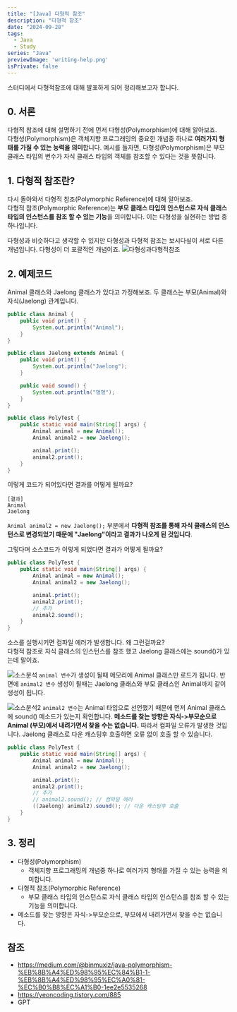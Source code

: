 ```yaml
---
title: "[Java] 다형적 참조"
description: "다형적 참조"
date: "2024-09-28"
tags:
  - Java
  - Study
series: "Java"
previewImage: 'writing-help.png'
isPrivate: false
---
```


스터디에서 다형적참조에 대해 발표하게 되어 정리해보고자 합니다.

## 0. 서론

다형적 참조에 대해 설명하기 전에 먼저 다형성(Polymorphism)에 대해 알아보죠.   
다형성(Polymorphism)은 객체지향 프로그래밍의 중요한 개념중 하나로 **여러가지 형태를 가질 수 있는 능력을 의미**합니다. 예시를 들자면, 다형성(Polymorphism)은 부모 클래스 타입의 변수가 자식 클래스 타입의 객체를 참조할 수 있다는 것을 뜻합니다.

## 1. 다형적 참조란?

다시 돌아와서 다형적 참조(Polymorphic Reference)에 대해 알아보죠.   
다형적 참조(Polymorphic Reference)는 **부모 클래스 타입의 인스턴스로 자식 클래스 타입의 인스턴스를 참조 할 수 있는 기능**을 의미합니다. 이는 다형성을 실현하는 방법 중 하나입니다.

다형성과 비슷하다고 생각할 수 있지만 다형성과 다형적 참조는 보시다싶이 서로 다른 개념입니다. 
다형성이 더 포괄적인 개념이죠.
![다형성과다형적참조](/1.png)

## 2. 예제코드

Animal 클래스와 Jaelong 클래스가 있다고 가정해보죠. 
두 클래스는 부모(Animal)와 자식(Jaelong) 관계입니다.

```java
public class Animal {
    public void print() {
        System.out.println("Animal");
    }
}
```
```java
public class Jaelong extends Animal {
    public void print() {
        System.out.println("Jaelong");
    }

    public void sound() {
        System.out.println("멍멍");
    }
}
```

```java
public class PolyTest {
    public static void main(String[] args) {
        Animal animal = new Animal();
        Animal animal2 = new Jaelong();

        animal.print();
        animal2.print();
    }
}
```

이렇게 코드가 되어있다면 결과를 어떻게 될까요?

```
[결과]
Animal
Jaelong
```

`Animal animal2 = new Jaelong();` 부분에서 **다형적 참조를 통해 자식 클래스의 인스턴스로 변경되었기 때문에 "Jaelong"이라고 결과가 나오게 된 것입니다**.

그렇다며 소스코드가 이렇게 되었다면 결과가 어떻게 될까요?

```java
public class PolyTest {
    public static void main(String[] args) {
        Animal animal = new Animal();
        Animal animal2 = new Jaelong();

        animal.print();
        animal2.print();
        // 추가
        animal2.sound();
    }
}
```

소스를 실행시키면 컴파일 에러가 발생합니다. 왜 그런걸까요?   
다형적 참조로 자식 클래스의 인스턴스를 참조 했고 Jaelong 클래스에는 sound()가 있는데 말이죠.

![소스분석](/2.png)
`animal 변수`가 생성이 될때 메모리에 Animal 클래스만 로드가 됩니다. 반면에 `animal2 변수` 생성이 될때는 Jaelong 클래스와 부모 클래스인 Animal까지 같이 생성이 됩니다. 

![소스분석2](/3.png)
`animal2 변수`는 Animal 타입으로 선언했기 때문에 먼저 Animal 클래스에 sound() 메소드가 있는지 확인합니다. **메소드를 찾는 방향은 자식->부모순으로 Animal (부모)에서 내려가면서 찾을 수는 없습니다.** 따라서 컴파일 오류가 발생한 것입니다. Jaelong 클래스로 다운 캐스팅후 호출하면 오류 없이 호출 할 수 있습니다.

```java
public class PolyTest {
    public static void main(String[] args) {
        Animal animal = new Animal();
        Animal animal2 = new Jaelong();

        animal.print();
        animal2.print();
        // 추가
        // animal2.sound(); // 컴파일 에러
        ((Jaelong) animal2).sound(); // 다운 캐스팅후 호출
    }
}
```

## 3. 정리

+ 다형성(Polymorphism)
   + 객체지향 프로그래밍의 개념중 하나로 여러가지 형태를 가질 수 있는 능력을 의미합니다. 
+ 다형적 참조(Polymorphic Reference)
   + 부모 클래스 타입의 인스턴스로 자식 클래스 타입의 인스턴스를 참조 할 수 있는 기능을 의미합니다. 
+ 메소드를 찾는 방향은 자식->부모순으로, 부모에서 내려가면서 찾을 수는 없습니다.


## 참조
+ https://medium.com/@binmuxiz/java-polymorphism-%EB%8B%A4%ED%98%95%EC%84%B1-1-%EB%8B%A4%ED%98%95%EC%A0%81-%EC%B0%B8%EC%A1%B0-1ee2e5535268
+ https://yeoncoding.tistory.com/885
+ GPT